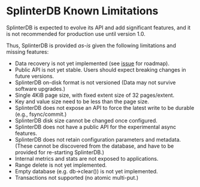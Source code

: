 # SplinterDB Known Limitations 

SplinterDB is expected to evolve its API and add significant features, and it is not recommended for production use until version 1.0.

Thus, SplinterDB is provided *as-is* given the following limitations and missing features:

* Data recovery is not yet implemented (see [issue](https://github.com/vmware/splinterdb/issues/236) for roadmap).
* Public API is not yet stable. Users should expect breaking changes in future versions.
* SplinterDB on-disk format is not versioned (Data may not survive software upgrades.)
* Single 4KiB page size, with fixed extent size of 32 pages/extent.
* Key and value size need to be less than the page size.
* SplinterDB does not expose an API to force the latest write to be durable (e.g., fsync/commit.)
* SplinterDB disk size cannot be changed once configured.
* SplinterDB does not have a public API for the experimental async features.
* SplinterDB does not retain configuration parameters and metadata. (These cannot
  be discovered from the database, and have to be provided for re-starting SplinterDB.)
* Internal metrics and stats are not exposed to applications.
* Range delete is not yet implemented.
* Empty database (e.g. db->clear()) is not yet implemented.
* Transactions not supported (no atomic multi-put.)
